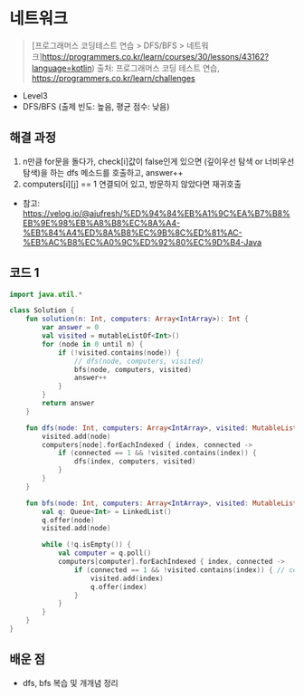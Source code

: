 # 네트워크

> [프로그래머스 코딩테스트 연습 > DFS/BFS > 네트워크]https://programmers.co.kr/learn/courses/30/lessons/43162?language=kotlin)
> 출처: 프로그래머스 코딩 테스트 연습, https://programmers.co.kr/learn/challenges

- Level3
- DFS/BFS (출제 빈도: 높음, 평균 점수: 낮음)

## 해결 과정

1. n만큼 for문을 돌다가, check[i]값이 false인게 있으면 (깊이우선 탐색 or 너비우선 탐색)을 하는 dfs 메소드를 호출하고, answer++
2. computers[i][j] == 1 연결되어 있고, 방문하지 않았다면 재귀호출

- 참고: https://velog.io/@ajufresh/%ED%94%84%EB%A1%9C%EA%B7%B8%EB%9E%98%EB%A8%B8%EC%8A%A4-%EB%84%A4%ED%8A%B8%EC%9B%8C%ED%81%AC-%EB%AC%B8%EC%A0%9C%ED%92%80%EC%9D%B4-Java


## 코드 1

```kotlin
import java.util.*

class Solution {
    fun solution(n: Int, computers: Array<IntArray>): Int {
        var answer = 0
        val visited = mutableListOf<Int>()
        for (node in 0 until n) {
            if (!visited.contains(node)) {
                // dfs(node, computers, visited)
                bfs(node, computers, visited)
                answer++
            }
        }
        return answer
    }

    fun dfs(node: Int, computers: Array<IntArray>, visited: MutableList<Int>) {
        visited.add(node)
        computers[node].forEachIndexed { index, connected ->
            if (connected == 1 && !visited.contains(index)) {
                dfs(index, computers, visited)
            }
        }
    }

    fun bfs(node: Int, computers: Array<IntArray>, visited: MutableList<Int>) {
        val q: Queue<Int> = LinkedList()
        q.offer(node)
        visited.add(node)

        while (!q.isEmpty()) {
            val computer = q.poll()
            computers[computer].forEachIndexed { index, connected ->
                if (connected == 1 && !visited.contains(index)) { // computer != index && 
                    visited.add(index)
                    q.offer(index)
                }
            }
        }
    }
}
```

## 배운 점
- dfs, bfs 복습 및 개개념 정리
